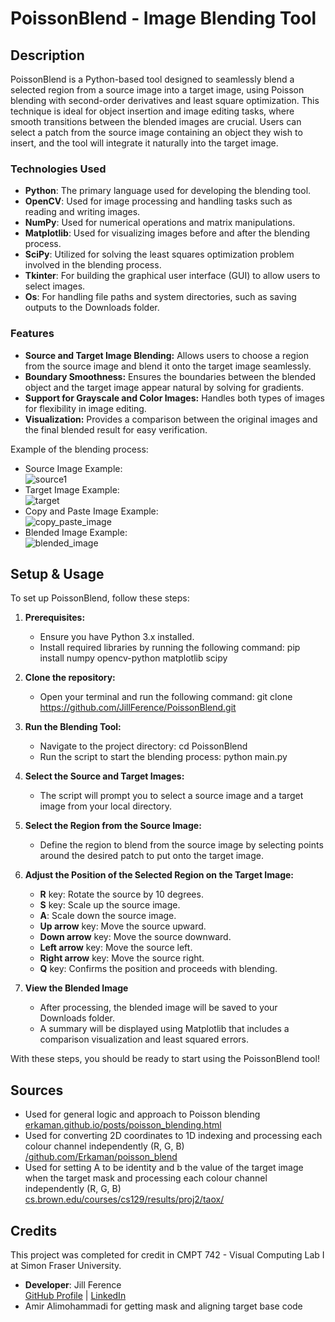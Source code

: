 # PoissonBlend - Image Blending Tool

## Description
PoissonBlend is a Python-based tool designed to seamlessly blend a selected region from a source image into a target image, using Poisson blending with second-order derivatives and least square optimization. This technique is ideal for object insertion and image editing tasks, where smooth transitions between the blended images are crucial. Users can select a patch from the source image containing an object they wish to insert, and the tool will integrate it naturally into the target image.

### Technologies Used
- **Python**: The primary language used for developing the blending tool.
- **OpenCV**: Used for image processing and handling tasks such as reading and writing images.
- **NumPy**: Used for numerical operations and matrix manipulations.
- **Matplotlib**: Used for visualizing images before and after the blending process.
- **SciPy**: Utilized for solving the least squares optimization problem involved in the blending process.
- **Tkinter**: For building the graphical user interface (GUI) to allow users to select images.
- **Os**: For handling file paths and system directories, such as saving outputs to the Downloads folder.

### Features
- **Source and Target Image Blending:** Allows users to choose a region from the source image and blend it onto the target image seamlessly.
- **Boundary Smoothness:** Ensures the boundaries between the blended object and the target image appear natural by solving for gradients.
- **Support for Grayscale and Color Images:** Handles both types of images for flexibility in image editing.
- **Visualization:** Provides a comparison between the original images and the final blended result for easy verification.

Example of the blending process:
- Source Image Example:
  <br>![source1](https://github.com/user-attachments/assets/fc5fefd8-2fac-4e7c-88c6-bcd5ac0cd7ad)
- Target Image Example:
  <br>![target](https://github.com/user-attachments/assets/4ca06ea7-ef40-4466-8fa9-8fb9a1045cd9)
- Copy and Paste Image Example:
  <br>![copy_paste_image](https://github.com/user-attachments/assets/d932219e-63ef-412b-95bf-0bb60a02c6ad)
- Blended Image Example:
  <br>![blended_image](https://github.com/user-attachments/assets/706c7dbb-78ee-4b0d-93d3-27de25668200)
  
## Setup & Usage
To set up PoissonBlend, follow these steps:

1. **Prerequisites:**
    - Ensure you have Python 3.x installed.
    - Install required libraries by running the following command: pip install numpy opencv-python matplotlib scipy

2. **Clone the repository:**
    - Open your terminal and run the following command: git clone https://github.com/JillFerence/PoissonBlend.git

3. **Run the Blending Tool:**
    - Navigate to the project directory: cd PoissonBlend
    - Run the script to start the blending process: python main.py

4. **Select the Source and Target Images:**
    - The script will prompt you to select a source image and a target image from your local directory.

5. **Select the Region from the Source Image:**
    - Define the region to blend from the source image by selecting points around the desired patch to put onto the target image.

6. **Adjust the Position of the Selected Region on the Target Image:**
    - **R** key: Rotate the source by 10 degrees.
    - **S** key: Scale up the source image.
    - **A**: Scale down the source image.
    - **Up arrow** key: Move the source upward.
    - **Down arrow** key: Move the source downward.
    - **Left arrow** key: Move the source left.
    - **Right arrow** key: Move the source right.
    - **Q** key: Confirms the position and proceeds with blending.
  
7. **View the Blended Image**
    - After processing, the blended image will be saved to your Downloads folder.
    - A summary will be displayed using Matplotlib that includes a comparison visualization and least squared errors.
      
With these steps, you should be ready to start using the PoissonBlend tool!

## Sources
- Used for general logic and approach to Poisson blending
  <br>[erkaman.github.io/posts/poisson_blending.html](https://erkaman.github.io/posts/poisson_blending.html)
- Used for converting 2D coordinates to 1D indexing and processing each colour channel independently (R, G, B)
  <br>[/github.com/Erkaman/poisson_blend](https://github.com/Erkaman/poisson_blend)
- Used for setting A to be identity and b the value of the target image when the target mask and processing each colour channel independently (R, G, B)
  <br>[cs.brown.edu/courses/cs129/results/proj2/taox/](https://cs.brown.edu/courses/cs129/results/proj2/taox/)

## Credits
This project was completed for credit in CMPT 742 - Visual Computing Lab I at Simon Fraser University.
- **Developer**: Jill Ference  
  [GitHub Profile](https://github.com/jillference) | [LinkedIn](https://linkedin.com/in/jillference)
- Amir Alimohammadi for getting mask and aligning target base code
